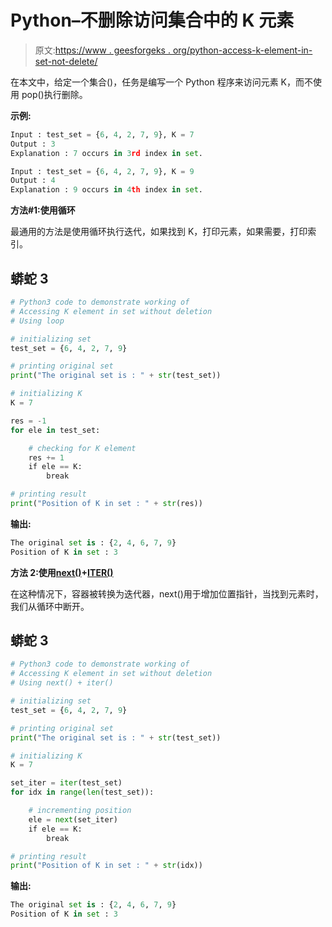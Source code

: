 # Python–不删除访问集合中的 K 元素

> 原文:[https://www . geesforgeks . org/python-access-k-element-in-set-not-delete/](https://www.geeksforgeeks.org/python-accessing-k-element-in-set-without-deletion/)

在本文中，给定一个集合()，任务是编写一个 Python 程序来访问元素 K，而不使用 pop()执行删除。

**示例:**

```py
Input : test_set = {6, 4, 2, 7, 9}, K = 7
Output : 3
Explanation : 7 occurs in 3rd index in set.

Input : test_set = {6, 4, 2, 7, 9}, K = 9
Output : 4
Explanation : 9 occurs in 4th index in set.
```

**方法#1:使用循环**

最通用的方法是使用循环执行迭代，如果找到 K，打印元素，如果需要，打印索引。

## 蟒蛇 3

```py
# Python3 code to demonstrate working of
# Accessing K element in set without deletion
# Using loop

# initializing set
test_set = {6, 4, 2, 7, 9}

# printing original set
print("The original set is : " + str(test_set))

# initializing K
K = 7

res = -1
for ele in test_set:

    # checking for K element
    res += 1
    if ele == K:
        break

# printing result
print("Position of K in set : " + str(res))
```

**输出:**

```py
The original set is : {2, 4, 6, 7, 9}
Position of K in set : 3
```

**方法 2:使用**[**next()**](https://www.geeksforgeeks.org/python-next-method/)**+**[**ITER()**](https://www.geeksforgeeks.org/python-iter-method/)

在这种情况下，容器被转换为迭代器，next()用于增加位置指针，当找到元素时，我们从循环中断开。

## 蟒蛇 3

```py
# Python3 code to demonstrate working of
# Accessing K element in set without deletion
# Using next() + iter()

# initializing set
test_set = {6, 4, 2, 7, 9}

# printing original set
print("The original set is : " + str(test_set))

# initializing K
K = 7

set_iter = iter(test_set)
for idx in range(len(test_set)):

    # incrementing position
    ele = next(set_iter)
    if ele == K:
        break

# printing result
print("Position of K in set : " + str(idx))
```

**输出:**

```py
The original set is : {2, 4, 6, 7, 9}
Position of K in set : 3
```